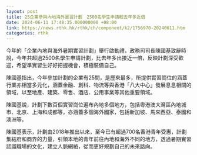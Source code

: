 ```yaml
---
layout: post
title: 25企業參與內地海外實習計劃　2500名學生申請較去年多近倍
date: 2024-06-11 17:48:35.000000000 +08:00
link: https://news.rthk.hk/rthk/ch/component/k2/1756970-20240611.htm
categories: rthk
---
```


今年的「企業內地與海外暑期實習計劃」舉行啟動禮，政務司司長陳國基致辭時說，今年共超過2500名學生申請計劃，比去年多出接近一倍，反映計劃深受歡迎，希望準實習生好好把握機會，積極裝備自己。

陳國基指出，今年參加計劃的企業有25間，是歷來最多，所提供實習崗位的涵蓋行業亦相當多元化，涵蓋金融、創科、物流等與香港「八大中心」發展息息相關的領域，以至地產、建築、零售、酒店、公用事業等其他重要領域。

陳國基說，計劃下數百個實習崗位遍布內地多個地方，包括粵港澳大灣區內地城市、北京、上海和成都等，亦涵蓋多個海外國家，包括新加坡、馬來西亞、泰國和澳洲等。

陳國基表示，計劃由2018年推出以來，至今已有超過700名香港青年受惠，計劃集結府和商界的力量，引領本地的青年前往內地和海外不同的地方，透過暑期實習認識職場的文化，建立人脈網絡，從而更好規劃自己的未來路向。
